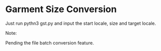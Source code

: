 # Garment Size Conversion

Just run pythn3 gst.py and input the start locale, size and target locale.

Note:

Pending the file batch conversion feature.
